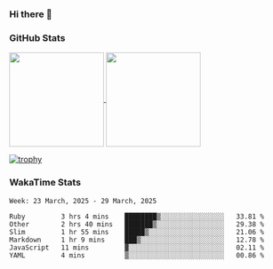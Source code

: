 ### Hi there 👋

### GitHub Stats

<a href="https://github.com/anuraghazra/github-readme-stats">
  <img align="center" height="170px" src="https://github-readme-stats.vercel.app/api/top-langs/?username=tksfjt1024&layout=compact&count_private=true&show_icons=true&show_icons=true&theme=graywhite" />
</a>
<a href="https://github.com/anuraghazra/github-readme-stats">
  <img align="center" height="170px" src="https://github-readme-stats.vercel.app/api?username=tksfjt1024&count_private=true&show_icons=true&show_icons=true&theme=graywhite" />
</a>

[![trophy](https://github-profile-trophy.vercel.app/?username=tksfjt1024)](https://github.com/ryo-ma/github-profile-trophy)

### WakaTime Stats

<!--START_SECTION:waka-->
```text
Week: 23 March, 2025 - 29 March, 2025

Ruby         3 hrs 4 mins    ████████▒░░░░░░░░░░░░░░░░   33.81 % 
Other        2 hrs 40 mins   ███████▒░░░░░░░░░░░░░░░░░   29.38 % 
Slim         1 hr 55 mins    █████▒░░░░░░░░░░░░░░░░░░░   21.06 % 
Markdown     1 hr 9 mins     ███▒░░░░░░░░░░░░░░░░░░░░░   12.78 % 
JavaScript   11 mins         ▓░░░░░░░░░░░░░░░░░░░░░░░░   02.11 % 
YAML         4 mins          ▒░░░░░░░░░░░░░░░░░░░░░░░░   00.86 % 
```
<!--END_SECTION:waka-->
